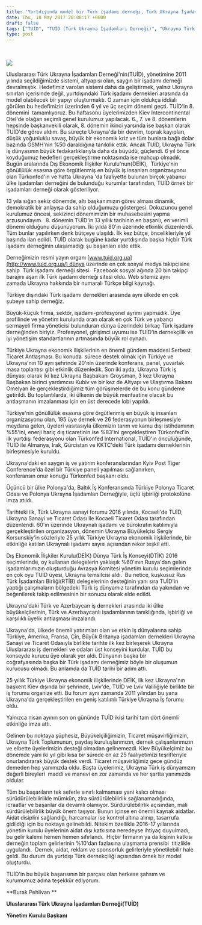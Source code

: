 ```yaml
---
title: 'Yurtdışında model bir Türk işadamı derneği, Türk Ukrayna İşadamları Derneği(TUİD)'
date: Thu, 18 May 2017 20:06:17 +0000
draft: false
tags: ["TUİD", "TUİD (Türk Ukrayna İşadamları Derneği)", "Ukrayna Türk Toplumu", "Ukrayna Türk toplumu", "Yaşam"]
type: post
---
```


 

![](https://burakpehlivan.org/wp-content/uploads/2017/05/ukrayna-universiteler-avantajlari-kopya.jpg)

Uluslararası Türk Ukrayna İşadamları Derneği'nin(TUİD), yönetimine 2011 yılında seçildiğimizde sistemi, altyapısı olan, saygın bir işadamı derneği devralmıştık. Hedefimiz varolan sistemi daha da geliştirmek, yalnız Ukrayna sınırları içerisinde değil, yurtdışındaki Türk işadamı dernekleri arasında da model olabilecek bir yapıyı oluşturmaktı. O zaman için oldukça iddialı görülen bu hedefimizin üzerinden 6 yıl ve üç seçim dönemi geçti. TUİD'in 8. dönemini  tamamlıyoruz. Bu haftasonu üyelerimizden Kiev Intercontinental Otel'de olağan seçimli genel kurulumuz yapılacak. 6., 7. ve 8. dönemlerin hepsinde başkanvekili olarak, 8. dönemin ikinci yarsında ise başkan olarak TUİD'de görev aldım. Bu süreçte Ukrayna'da bir devrim, toprak kayıpları, düşük yoğunluklu savaş, büyük bir ekonomik kriz ve tüm bunlara bağlı dolar bazında GSMH'nin %50 daraldığına tanıkılık ettik. Ancak TUİD, Ukrayna Türk iş dünyasının büyük fedakarlıklarıyla daha da büyüdü, güçlendi. 6 yıl önce koyduğumuz hedefleri gerçekleştirme noktasında ise mahcup olmadık. Bugün aralarında Dış Ekonomik İlişkiler Kurulu'nun(DEİK),  Türkiye'nin gönüllülük esasına göre örgütlenmiş en büyük iş insanları organizasyonu olan Türkonfed'in ve hatta Ukrayna 'da faaliyette bulunan birçok yabancı ülke işadamları derneğini de bulunduğu kurumlar tarafından, TUİD örnek bir işadamları derneği olarak gösteriliyor.

13 yıla sığan sekiz dönemde, altı başkanımızın görev alması dinamik, demokratik bir anlayışa da sahip olduğumuzu göstergesi. Dokuzuncu genel kurulumuz öncesi, sekizinci dönemimizin bir muhasebesini yapma arzusundayım.  8. dönemin TUİD'in 13 yıllık tarihinin en başarılı, en verimli dönemi olduğunu düşünüyorum. İki yılda 80'in üzerinde etkinlik düzenlendi. Tüm bunlar yapılırken denk bütçeye ulaşıldı. İlk kez bütçe, öncelikleriyle yıl başında ilan edildi. TUİD olarak bugüne kadar yurtdışında başka hiçbir Türk işadamı derneğinin ulaşamadığı şu başarıları elde ettik.

Derneğimizin resmi yayın organı [www.tuid.org.ua](http://www.tuid.org.ua/) dünya üzerinde en çok sosyal medya takipçisine sahip  Türk işadamı derneği sitesi.  Facebook sosyal ağında 20 bin takipçi barajını aşan ilk Türk işadamı derneği sitesi oldu. Web sitemiz aynı zamada Ukrayna hakkında bir numaralı Türkçe bilgi kaynağı.

Türkiye dışındaki Türk işadamı dernekleri arasında aynı ülkede en çok şubeye sahip derneğiz.

Büyük-küçük firma, sektör, işadamı-profesyonel ayrımı yapmadık. Üye profilinde ve yönetim kurulunda oran olarak en çok Türk ve yabancı sermayeli firma yöneticisi bulunduran dünya üzerindeki birkaç Türk işadamı derneğinden biriyiz. Profesyonel, girişimci uyumu ise TUİD'in dernekçilik ve iyi yönetişim standartlarının artmasında büyük rol oynadı.

Türkiye Ukrayna ekonomik ilişkilerinin en önemli gündem maddesi Serbest Ticaret Antlaşması. Bu konuda  sürece destek olmak için Türkiye ve Ukrayna'nın 10 ayrı şehrinde 20'nin üzerinde konferans, panel, yuvarlak masa toplantısı gibi etkinlik düzenledik. Son iki ayda, Ukrayna Türk iş dünyası olarak iki kez Ukrayna Başbakanı Groysman, 3 kez Ukrayna Başbakan birinci yardımcısı Kubiv ve bir kez de Altyapı ve Ulaştırma Bakanı Omelyan ile gerçekleştirdiğimiz tüm görüşmelerde de bu konu gündeme getirildi. Bu toplantılarda, iki ülkenin de büyük menfaatine olacak bu antlaşmanın imzalanması için en üst derecede lobi yapıldı.

Türkiye'nin gönüllülük esasına göre örgütlenmiş en büyük iş insanları organizasyonu olan, 195 üye dernek ve 26 federasyonun birleşmesiyle meydana gelen, üyeleri vasıtasıyla ülkemizin tarım ve kamu dışı istihdamının %55'ini, enerji hariç dış ticaretinin ise %83'ini gerçekleştiren Türkonfed'in ilk yurtdışı federasyonu olan Türkonfed International, TUİD'in öncülüğünde, TUİD ile Almanya, Irak, Gürcistan ve KKTC'deki Türk işadamı derneklerinin birleşmesiyle kuruldu.

Ukrayna'daki en saygın iş ve yatırım konferanslarından Kyiv Post Tiger Conference'da özel bir Türkiye paneli yapılması sağlanırken, konferansın onur konuğu Türkonfed başkanı oldu.

Üçüncü bir ülke Polonya'da, Baltık İş Konferansında Türkiye Polonya Ticaret Odası ve Polonya Ukrayna İşadamları Derneğiyle, üçlü işbirliği protokolüne imza atıldı.

Tarihteki ilk, Türk Ukrayna sanayi forumu 2016 yılında, Kocaeli'de TUİD, Ukrayna Sanayi ve Ticaret Odası ile Kocaeli Ticaret Odası tarafından düzenlendi. 60'ın üzerinde Ukraynalı işadamı ve bürokratın katılımıyla gerçekleştirilen organizasyon, dönemin Ukrayna Büyükelçisi Sergiy Korsunskiy'in sözleriyle 25 yıllık Türkiye Ukrayna ekonomik ilişkilerinde, bir etkinliğe katılan Ukraynalı işadamı sayısı açısından rekor teşkil etti.

Dış Ekonomik İlişkiler Kurulu(DEİK) Dünya Türk İş Konseyi(DTİK) 2016 seçimlerinde, oy kullanan delegelerin yaklaşık %60'ının Rusya'dan gelen işadamlarımızın oluşturduğu Avrasya Komitesi yönetim kurulu seçimlerinde en çok oyu TUİD üyesi, Ukrayna temsilcisi aldı.  Bu netice, kuşkusuz Rus Türk İşadamları Birliği(RTİB) delegelerinin desteğinin yanı sıra TUİD'in yaptığı çalışmaların bölgedeki Türk iş dünyamız tarafından da yakından ve beğenilerek takip edilmesinin bir sonucu olarak elde edildi.

Ukrayna'daki Türk ve Azerbaycan iş dernekleri arasında iki ülke büyükelçilerinin, Türk ve Azerbaycanlı işadamlarının tanıklığında, işbirliği ve karşılıklı üyelik antlaşması imzalandı.

Ukrayna'da, ülkede önemli yatırımları olan ve etkin iş dünyalarına sahip Türkiye, Amerika, Fransa, Çin, Büyük Britanya işadamları dernekleri Ukrayna Sanayi ve Ticaret Odasıyla birlikte tarihte ilk kez birleşerek Ukrayna Uluslararası iş dernekleri ve odaları üst konseyini kurdular. TUİD bu konseyde kurucu üye olarak yer aldı. Dünyanın başka bir coğrafyasında başka bir Türk işadamı derneğimiz böyle bir oluşumun kurucusu olmadı. Bu anlamda da TUİD tarihi bir adım attı.

25 yıllık Türkiye Ukrayna ekonomik ilişkilerinde DEİK, ilk kez Ukrayna'nın başkent Kiev dışında bir şehrinde, Lviv'de, TUİD ve Lviv Valiliğiyle birlikte bir iş forumu organize etti. Bu forum aynı zamanda 2011 yılından bu yana Ukrayna'da gerçekleştirilen en geniş katılımlı Türkiye Ukrayna İş forumu oldu.

Yalnızca nisan ayının son on gününde TUİD ikisi tarihi tam dört önemli etkinliğe imza attı.

Gelinen bu noktaya şüphesiz, Büyükelçiliğimizin, Ticaret müşavirliğimizin, Ukrayna Türk Toplumunun, paydaş kuruluşlarımızın, dernek çalışanlarımızın ve elbette üyelerimizin desteği olmadan gelinemezdi. Kiev Büyükelçimiz bu dönemde yani iki yıl gibi kısa bir sürede en az 25 faaliyetimizi teşrifleriyle onurlandırarak büyük destek verdi. Ticaret müşavirliğimiz gece gündüz demeden hep yanımızda oldu. Başta üyelerimiz, Ukrayna Türk iş dünyamızın değerli bireyleri  maddi ve manevi en zor zamanda ve her şartta yanımızda oldular.

Tüm bu başarıların tek seferle sınırlı kalmaması yani kalıcı olması sürüdürülebilirlikle mümkün, zira sürdürülebilirlik sağlanamadığında, icraatlar ve başarılar da devamlı olamıyor. Sürdürülebilirlik açısından, mali sürdürülebilirlik büyük önem taşıyor. Bunun içinse en önemli kaynak aidatlar. Aidat disiplini sağlandığı, harcamalar ise kontrol altına alınıp, tasarrufa gidildiği için bu noktaya gelinebildi. Nitekim özellikle 2016-17 yıllarında yönetim kurulu üyelerinin aidat dışı katkısına neredeyse ihtiyaç duyulmadı, bu gelir kalemi hemen hemen sıfırlandı.  Hiçbir firmanın ya da kişinin katkısı derneğin toplam gelirlerinin %10'dan fazlasına ulaşmama prensibi  titizlikle uygulandı.  Dernek, aidat, reklam ve sponsorluk gelirleriyle yönetilebilir hale geldi. Bu durum da yurtdışı Türk dernekçiliği açısından örnek bir model oluşturdu.

TUİD'in bu büyük başarısının bir parçası olan herkese şahsım ve kurumumuz adına teşekkür ediyorum.

**Burak Pehlivan **

**Uluslararası Türk Ukrayna İşadamları Derneği(TUİD)**

**Yönetim Kurulu Başkanı**

 

